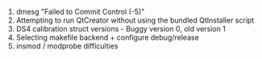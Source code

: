 1. dmesg "Failed to Commit Control (-5)"
2. Attempting to run QtCreator without using the bundled QtInstaller script
3. DS4 calibration struct versions - Buggy version 0, old version 1
4. Selecting makefile backend + configure debug/release
5. insmod / modprobe difficulties
